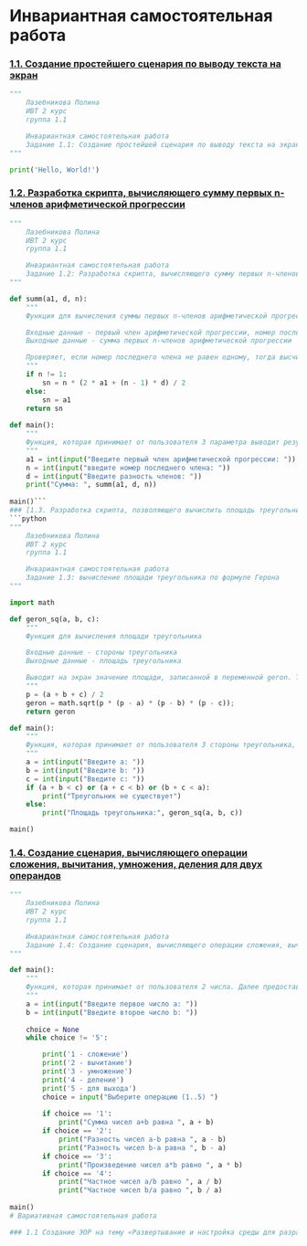 # Инвариантная самостоятельная работа

### [1.1. Создание простейшего сценария по выводу текста на экран](https://repl.it/@PolinaLazebniko/Tema1-ISR-Zad11)
```python
"""
    Лазебникова Полина 
    ИВТ 2 курс
    группа 1.1

    Инвариантная самостоятельная работа 
    Задание 1.1: Создание простейшей сценария по выводу текста на экран.
"""

print('Hello, World!')
```
### [1.2. Разработка скрипта, вычисляющего сумму первых n-членов арифметической прогрессии](https://repl.it/@PolinaLazebniko/Tema1-ISR-Zad12)
```python
"""
    Лазебникова Полина 
    ИВТ 2 курс
    группа 1.1

    Инвариантная самостоятельная работа 
    Задание 1.2: Разработка скрипта, вычисляющего сумму первых n-членов арифметической прогрессии (использование функций, условных операторов).
"""

def summ(a1, d, n):
    """
    Функция для вычисления суммы первых n-членов арифметической прогрессии

    Входные данные - первый член арифметической прогрессии, номер последнего члена, разность членов
    Выходные данные - сумма первых n-членов арифметической прогрессии 

    Проверяет, если номер последнего члена не равен одному, тогда высчитывает сумму первых n-членов арифметической прогрессии по формуле, иначе эта сумма равна первому члену прогрессии 
    """
    if n != 1: 
        sn = n * (2 * a1 + (n - 1) * d) / 2
    else:    
        sn = a1
    return sn
    
def main():
    """
    Функция, которая принимает от пользователя 3 параметра выводит результат вызова к функции summ 
    """
    a1 = int(input("Введите первый член арифметической прогрессии: "))
    n = int(input("введите номер последнего члена: "))
    d = int(input("Введите разность членов: "))
    print("Сумма: ", summ(a1, d, n))
    
main()```
### [1.3. Разработка скрипта, позволяющего вычислить площадь треугольника с помощью формулы Герона](https://repl.it/@PolinaLazebniko/Geron)
```python
"""
    Лазебникова Полина 
    ИВТ 2 курс
    группа 1.1

    Инвариантная самостоятельная работа 
    Задание 1.3: вычисление площади треугольника по формуле Герона
"""

import math

def geron_sq(a, b, c):
    """
    Функция для вычисления площади треугольника

    Входные данные - стороны треугольника
    Выходные данные - площадь треугольника 

    Выводит на экран значение площади, записанной в переменной geron. Также рассчитывает для формулы Герона полупериметр треугольника (переменная p).
    """ 	  
    p = (a + b + c) / 2
    geron = math.sqrt(p * (p - a) * (p - b) * (p - c));
    return geron

def main():
    """
    Функция, которая принимает от пользователя 3 стороны треугольника, проверяет существование треугольника, и если он существует, то выводит результат обращения к функции geron_sq 
    """
    a = int(input("Введите a: "))
    b = int(input("Введите b: "))
    c = int(input("Введите c: "))
    if (a + b < c) or (a + c < b) or (b + c < a):
        print("Треугольник не существует")
    else:
        print("Площадь треугольника:", geron_sq(a, b, c))

main()
```
### [1.4. Создание сценария, вычисляющего операции сложения, вычитания, умножения, деления для двух операндов](https://repl.it/@PolinaLazebniko/Tema1-ISR-Zad14)
```python
"""
    Лазебникова Полина 
    ИВТ 2 курс
    группа 1.1

    Инвариантная самостоятельная работа 
    Задание 1.4: Создание сценария, вычисляющего операции сложения, вычитания, умножения, деления для двух операндов. 
"""

def main():
    """
    Функция, которая принимает от пользователя 2 числа. Далее предоставляет выбор, какую операцию выполнить. 
    """
    a = int(input("Введите первое число a: "))
    b = int(input("Введите второе число b: "))
    
    choice = None
    while choice != '5':

        print('1 - сложение')
        print('2 - вычитание')
        print('3 - умножение')
        print('4 - деление')
        print('5 - для выхода')
        choice = input("Выберите операцию (1..5) ")
        
        if choice == '1':
            print("Сумма чисел a+b равна ", a + b)
        if choice == '2':
            print("Разность чисел a-b равна ", a - b)
            print("Разность чисел b-a равна ", b - a)
        if choice == '3':
            print("Произведение чисел a*b равно ", a * b)
        if choice == '4':
            print("Частное чисел a/b равно ", a / b)
            print("Частное чисел b/a равно ", b / a)
           
main()
# Вариативная самостоятельная работа

### 1.1 Создание ЭОР на тему «Развертывание и настройка среды для разработки на Python»
